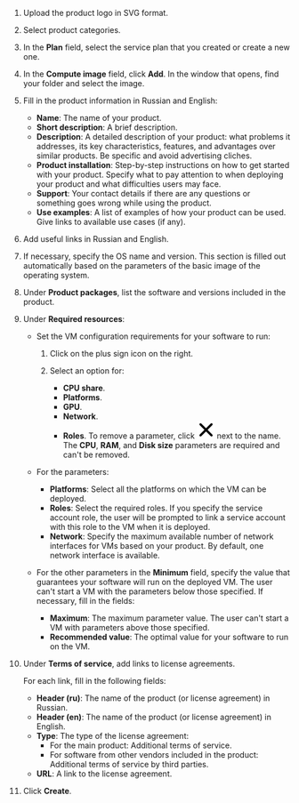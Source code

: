 1. Upload the product logo in SVG format.

1. Select product categories.

1. In the **Plan** field, select the service plan that you created or create a new one.

1. In the **Compute image** field, click **Add**. In the window that opens, find your folder and select the image.

1. Fill in the product information in Russian and English:

   * **Name**: The name of your product.
   * **Short description**: A brief description.
   * **Description**: A detailed description of your product: what problems it addresses, its key characteristics, features, and advantages over similar products. Be specific and avoid advertising cliches.
   * **Product installation**: Step-by-step instructions on how to get started with your product. Specify what to pay attention to when deploying your product and what difficulties users may face.
   * **Support**: Your contact details if there are any questions or something goes wrong while using the product.
   * **Use examples**: A list of examples of how your product can be used. Give links to available use cases (if any).

1. Add useful links in Russian and English.

1. If necessary, specify the OS name and version. This section is filled out automatically based on the parameters of the basic image of the operating system.

1. Under **Product packages**, list the software and versions included in the product.

1. Under **Required resources**:

   * Set the VM configuration requirements for your software to run:

      1. Click on the plus sign icon on the right.

      1. Select an option for:
         * **CPU share**.
         * **Platforms**.
         * **GPU**.
         * **Network**.
         * **Roles**.
           To remove a parameter, click ![image](../../_assets/cross.svg) next to the name. The **CPU**, **RAM**, and **Disk size** parameters are required and can't be removed.

   * For the parameters:
      * **Platforms**: Select all the platforms on which the VM can be deployed.
      * **Roles**: Select the required roles. If you specify the service account role, the user will be prompted to link a service account with this role to the VM when it is deployed.
      * **Network**: Specify the maximum available number of network interfaces for VMs based on your product. By default, one network interface is available.
   * For the other parameters in the **Minimum** field, specify the value that guarantees your software will run on the deployed VM. The user can't start a VM with the parameters below those specified. If necessary, fill in the fields:
      * **Maximum**: The maximum parameter value. The user can't start a VM with parameters above those specified.
      * **Recommended value**: The optimal value for your software to run on the VM.

1. Under **Terms of service**, add links to license agreements.

   For each link, fill in the following fields:
   * **Header (ru)**: The name of the product (or license agreement) in Russian.
   * **Header (en)**: The name of the product (or license agreement) in English.
   * **Type**: The type of the license agreement:
      * For the main product: Additional terms of service.
      * For software from other vendors included in the product: Additional terms of service by third parties.
   * **URL**: A link to the license agreement.

1. Click **Create**.